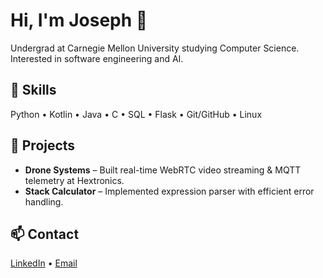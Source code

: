# Hi, I'm Joseph 👋  

Undergrad at Carnegie Mellon University studying Computer Science. Interested in software engineering and AI.  

## 🔧 Skills
Python • Kotlin • Java • C • SQL • Flask • Git/GitHub • Linux  

## 📂 Projects
- **Drone Systems** – Built real-time WebRTC video streaming & MQTT telemetry at Hextronics.  
- **Stack Calculator** – Implemented expression parser with efficient error handling.  

## 📫 Contact
[LinkedIn]([https://www.linkedin.com/in/joseph-vidal](https://www.linkedin.com/in/joseph-vidal-2916a8249/)) • [Email](mailto:josephv4000@gmail.com)  

